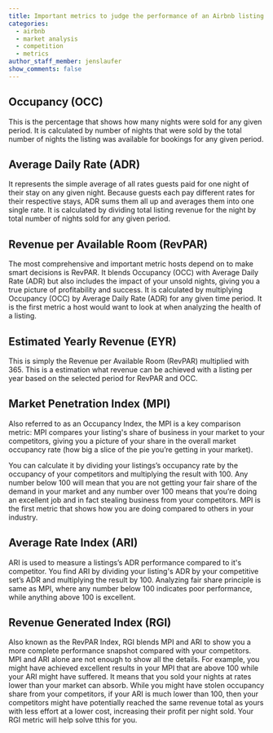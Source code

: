 ```yaml
---
title: Important metrics to judge the performance of an Airbnb listing
categories:
  - airbnb
  - market analysis
  - competition
  - metrics
author_staff_member: jenslaufer
show_comments: false
---
```


## Occupancy (OCC)

This is the percentage that shows how many nights were sold for any given period. It is calculated by number of nights that were sold by the total number of nights the listing was available for bookings for any given period.

## Average Daily Rate (ADR) 

It represents the simple average of all rates guests paid for one night of their stay on any given night. Because guests each pay different rates for their respective stays, ADR sums them all up and averages them into one single rate. It is calculated by dividing total listing revenue for the night by total number of nights sold for any given period.

## Revenue per Available Room (RevPAR)

The most comprehensive and important metric hosts depend on to make smart decisions is RevPAR. It blends Occupancy (OCC) with Average Daily Rate (ADR) but also includes the impact of your unsold nights, giving you a true picture of profitability and success. It is calculated by multiplying Occupancy (OCC) by Average Daily Rate (ADR) for any given time period. It is the first metric a host would want to look at when analyzing the health of a listing. 

## Estimated Yearly Revenue (EYR)

This is simply the Revenue per Available Room (RevPAR) multiplied with 365. This is a estimation what revenue can be achieved with a listing per year based on the selected period for RevPAR and OCC.


## Market Penetration Index (MPI)

Also referred to as an Occupancy Index, the MPI is a key comparison metric: MPI compares your listing's share of business in your market to your competitors, giving you a picture of your share in the overall market occupancy rate (how big a slice of the pie you’re getting in your market).

You can calculate it by dividing your listings’s occupancy rate by the occupancy of your competitors and multiplying the result with 100. Any number below 100 will mean that you are not getting your fair share of the demand in your market and any number over 100 means that you’re doing an excellent job and in fact stealing business from your competitors. MPI is the first metric that shows how you are doing compared to others in your industry.

## Average Rate Index (ARI)

ARI is used to measure a listings’s ADR performance compared to it's competitor. You find ARI by dividing your listing's  ADR by your competitive set’s ADR and multiplying the result by 100. Analyzing fair share principle is same as MPI, where any number below 100 indicates poor performance, while anything above 100 is excellent.

## Revenue Generated Index (RGI)

Also known as the RevPAR Index, RGI blends MPI and ARI to show you a more complete performance snapshot compared with your competitors. MPI and ARI alone are not enough to show all the details. For example, you might have achieved excellent results in your MPI that are above 100 while your ARI might have suffered. It means that you sold your nights at rates lower than your market can absorb. While you might have stolen occupancy share from your competitors, if your ARI is much lower than 100, then your competitors might have potentially reached the same revenue total as yours with less effort at a lower cost, increasing their profit per night sold. Your RGI metric will help solve tthis for you.

